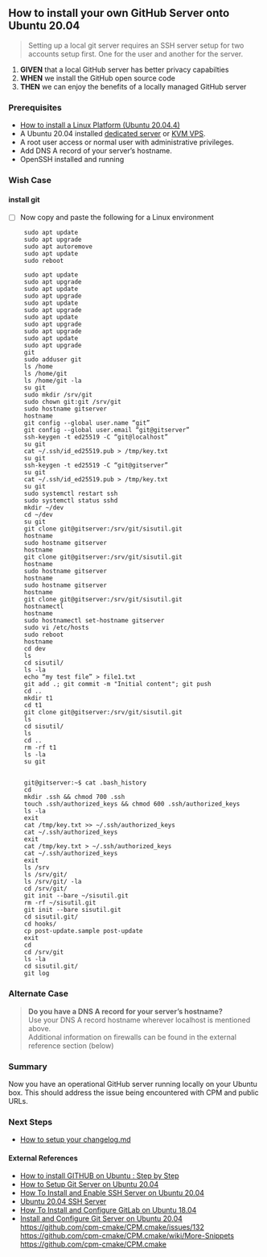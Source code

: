 ## How to install your own GitHub Server onto Ubuntu 20.04
> Setting up a local git server requires an SSH server setup for two accounts setup first. One for the user and another for the server.

 1. **GIVEN** that a local GitHub server has better privacy capabilties
 2. **WHEN** we install the GitHub open source code
 3. **THEN** we can enjoy the benefits of a locally managed GitHub server

### Prerequisites
  - [How to install a Linux Platform (Ubuntu 20.04.4)](https://github.com/perriera/extras_oci/blob/dev/docs/UBUNTU.md)
  - A Ubuntu 20.04 installed [dedicated server](https://www.hostnextra.com/dedicated-server.html) or [KVM VPS](https://www.hostnextra.com/vps-hosting.html).
-   A root user access or normal user with administrative privileges.
-   Add DNS A record of your server’s hostname. 
- OpenSSH installed and running


### Wish Case
#### install git
 - [ ] Now copy and paste the following for a Linux environment

		sudo apt update
		sudo apt upgrade 
		sudo apt autoremove
		sudo apt update
		sudo reboot 

		sudo apt update
		sudo apt upgrade
		sudo apt update
		sudo apt upgrade 
		sudo apt update
		sudo apt upgrade 
		sudo apt update
		sudo apt upgrade 
		sudo apt upgrade
		sudo apt update
		sudo apt upgrade
		git
		sudo adduser git
		ls /home
		ls /home/git
		ls /home/git -la
		su git
		sudo mkdir /srv/git
		sudo chown git:git /srv/git
		sudo hostname gitserver
		hostname
		git config --global user.name “git”
		git config --global user.email “git@gitserver”
		ssh-keygen -t ed25519 -C “git@localhost”
		su git
		cat ~/.ssh/id_ed25519.pub > /tmp/key.txt
		su git
		ssh-keygen -t ed25519 -C “git@gitserver”
		su git
		cat ~/.ssh/id_ed25519.pub > /tmp/key.txt
		su git
		sudo systemctl restart ssh
		sudo systemctl status sshd
		mkdir ~/dev
		cd ~/dev
		su git
		git clone git@gitserver:/srv/git/sisutil.git 
		hostname
		sudo hostname gitserver
		hostname
		git clone git@gitserver:/srv/git/sisutil.git 
		hostname
		sudo hostname gitserver
		hostname
		sudo hostname gitserver
		hostname
		git clone git@gitserver:/srv/git/sisutil.git 
		hostnamectl
		hostname
		sudo hostnamectl set-hostname gitserver
		sudo vi /etc/hosts
		sudo reboot
		hostname
		cd dev
		ls
		cd sisutil/
		ls -la
		echo “my test file” > file1.txt
		git add .; git commit -m "Initial content"; git push
		cd ..
		mkdir t1
		cd t1
		git clone git@gitserver:/srv/git/sisutil.git 
		ls
		cd sisutil/
		ls
		cd ..
		rm -rf t1
		ls -la
		su git


		git@gitserver:~$ cat .bash_history 
		cd
		mkdir .ssh && chmod 700 .ssh
		touch .ssh/authorized_keys && chmod 600 .ssh/authorized_keys
		ls -la
		exit
		cat /tmp/key.txt >> ~/.ssh/authorized_keys
		cat ~/.ssh/authorized_keys
		exit
		cat /tmp/key.txt > ~/.ssh/authorized_keys
		cat ~/.ssh/authorized_keys
		exit
		ls /srv
		ls /srv/git/
		ls /srv/git/ -la
		cd /srv/git/
		git init --bare ~/sisutil.git
		rm -rf ~/sisutil.git
		git init --bare sisutil.git
		cd sisutil.git/
		cd hooks/
		cp post-update.sample post-update
		exit
		cd
		cd /srv/git
		ls -la
		cd sisutil.git/
		git log




### Alternate Case 
> **Do you have a DNS A record for your server’s hostname?** </br>
>	Use your DNS A record hostname wherever localhost is mentioned above. </br>
>Additional information on firewalls can be found in the external reference section (below)

### Summary 
Now you have an operational GitHub server running locally on your Ubuntu box. This should address the issue being encountered with CPM and public URLs.

### Next Steps
 - [How to setup your changelog.md](https://github.com/perriera/extras_oci/blob/dev/docs/CHANGELOG.md)

#### External References
- [How to install GITHUB on Ubuntu : Step by Step](https://linuxtechlab.com/how-to-install-github-on-ubuntu-step-by-step/)</br>
- [How to Setup Git Server on Ubuntu 20.04](https://linuxways.net/ubuntu/how-to-setup-git-server-on-ubuntu-20-04/)
- [How To Install and Enable SSH Server on Ubuntu 20.04](https://devconnected.com/how-to-install-and-enable-ssh-server-on-ubuntu-20-04/)
- [Ubuntu 20.04 SSH Server](https://linuxconfig.org/ubuntu-20-04-ssh-server)
- [How To Install and Configure GitLab on Ubuntu 18.04](https://www.digitalocean.com/community/tutorials/how-to-install-and-configure-gitlab-on-ubuntu-18-04)
- [Install and Configure Git Server on Ubuntu 20.04](https://www.hostnextra.com/kb/install-and-configure-git-server-on-ubuntu/)
https://github.com/cpm-cmake/CPM.cmake/issues/132
https://github.com/cpm-cmake/CPM.cmake/wiki/More-Snippets
https://github.com/cpm-cmake/CPM.cmake

